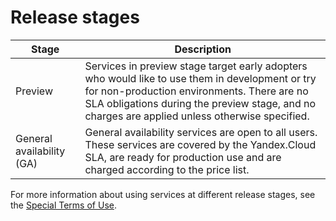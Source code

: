 # Release stages

| Stage | Description |
| ----- | ----- |
| Preview | Services in preview stage target early adopters who would like to use them in development or try for non-production environments. There are no SLA obligations during the preview stage, and no charges are applied unless otherwise specified. |
| General availability (GA) | General availability services are open to all users. These services are covered by the Yandex.Cloud SLA, are ready for production use and are charged according to the price list. |

For more information about using services at different release stages, see the [Special Terms of Use](https://yandex.ru/legal/cloud_specialterms/#index__section_fk5_d4c_cgb).

